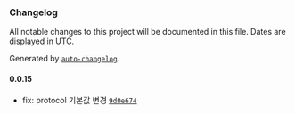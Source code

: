 ### Changelog

All notable changes to this project will be documented in this file. Dates are displayed in UTC.

Generated by [`auto-changelog`](https://github.com/CookPete/auto-changelog).

#### 0.0.15

- fix: protocol 기본값 변경 [`9d0e674`](https://github.com/ko-devHong/react-native-mqtt/commit/9d0e6740778d07a000b0a749b37dda54d18d9342)
